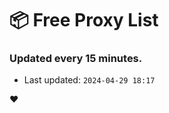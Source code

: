 # :package: Free Proxy List
### Updated every 15 minutes.

- Last updated: `2024-04-29 18:17`

:heart:
